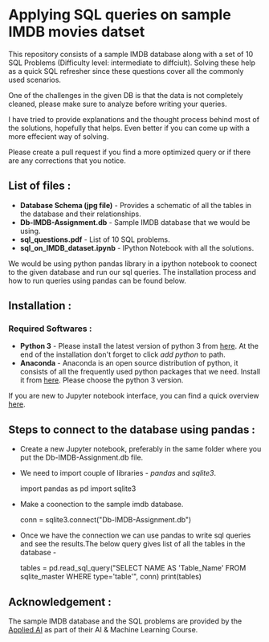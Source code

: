 # Applying SQL queries on sample IMDB movies datset 

This repository consists of a sample IMDB database along with a set of 10 SQL Problems (Difficulty level: intermediate to diffciult).
Solving these help as a quick SQL refresher since these questions cover all the commonly used scenarios.

One of the challenges in the given DB is that the data is not completely cleaned, please make sure to analyze before writing your queries.

I have tried to provide explanations and the thought process behind most of the solutions, hopefully that helps. Even better if you can come up with a more effecient way of solving.

Please create a pull request if you find a more optimized query or if there are any corrections that you notice.

## List of files :

* __Database Schema (jpg file)__ - Provides a schematic of all the tables in the database and their relationships.
* __Db-IMDB-Assignment.db__ - Sample IMDB database that we would be using.
* __sql_questions.pdf__ - List of 10 SQL problems.
* __sql_on_IMDB_dataset.ipynb__ - IPython Notebook with all the solutions.

We would be using python pandas library in a ipython notebook to coonect to the given database and run our sql queries. The installation process and how to run queries using pandas can be found below.

## Installation :

### Required Softwares :

* __Python 3__  - Please install the latest version of python 3 from [here](https://www.python.org/downloads/). At the end of the installation don't forget to click _add python_ to path.
* __Anaconda__ - Anaconda is an open source distribution of python, it consists of all the frequently used python packages that we need. Install it from [here](https://www.anaconda.com/distribution/). Please choose the python 3 version.

If you are new to Jupyter notebook interface, you can find a quick overview [here](https://www.youtube.com/watch?v=HW29067qVWk).

## Steps to connect to the database using pandas :

* Create a new Jupyter notebook, preferably in the same folder where you put the Db-IMDB-Assignment.db file.
* We need to import couple of libraries - _pandas_ and _sqlite3_.

     import pandas as pd
     import sqlite3 
        
* Make a coonection to the sample imdb database.

     conn = sqlite3.connect("Db-IMDB-Assignment.db")
    
* Once we have the connection we can use pandas to write sql queries and see the results.The below query gives list of all the tables in the database - 

    tables = pd.read_sql_query("SELECT NAME AS 'Table_Name' FROM sqlite_master WHERE type='table'", conn)
    print(tables)
    
## Acknowledgement :
The sample IMDB database and the SQL problems are provided by the [Applied AI](https://www.appliedaicourse.com/) as part of their AI & Machine Learning Course.
